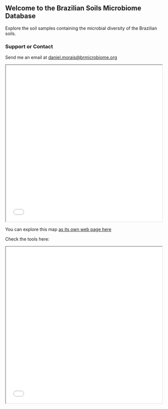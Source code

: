 ## Welcome to the Brazilian Soils Microbiome Database
Explore the soil samples containing the microbial diversity of the Brazilian soils.
 

### Support or Contact

Send me an email at [daniel.morais@brmicrobiome.org](mailto:daniel.morais@brmicrobiome.org)

<iframe src="soils_map.html" height="500" width="500"></iframe>

You can explore this map [as its own web page here](soils_map.html)

Check the tools here:
<iframe src="_layouts/post.html" height="500" width="500"></iframe>

